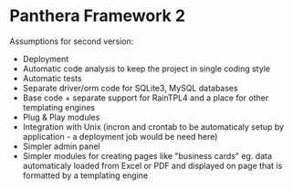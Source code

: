 Panthera Framework 2
========

Assumptions for second version:

- Deployment
- Automatic code analysis to keep the project in single coding style
- Automatic tests
- Separate driver/orm code for SQLite3, MySQL databases
- Base code + separate support for RainTPL4 and a place for other templating engines
- Plug & Play modules
- Integration with Unix (incron and crontab to be automaticaly setup by application - a deployment job would be need here)
- Simpler admin panel
- Simpler modules for creating pages like "business cards" eg. data automaticaly loaded from Excel or PDF and displayed on page
that is formatted by a templating engine
